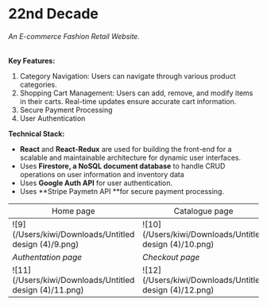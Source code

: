 # 22nd Decade

###### An E-commerce Fashion Retail Website.

**Key Features:**

1. Category Navigation: Users can navigate through various product categories.
2. Shopping Cart Management: Users can add, remove, and modify items in their carts. Real-time updates ensure accurate cart information.
3. Secure Payment Processing
4. User Authentication

**Technical Stack:**

- **React** and **React-Redux** are used for building the front-end for a scalable and maintainable architecture for dynamic user interfaces.
- Uses **Firestore, a NoSQL document database** to handle CRUD operations on user information and inventory data
- Uses **Google Auth API** for user authentication.
- Uses **Stripe Paymetn API **for secure payment processing.

| <span style="font-weight:normal">Home page</span>                                             | <span style="font-weight:normal">Catalogue page</span>                                        |
| ------------------------------------------------------- | ------------------------------------------------------- |
| ![9](/Users/kiwi/Downloads/Untitled design (4)/9.png)   | ![10](/Users/kiwi/Downloads/Untitled design (4)/10.png) |
| *Authentation page*                                     | *Checkout page*                                         |
| ![11](/Users/kiwi/Downloads/Untitled design (4)/11.png) | ![12](/Users/kiwi/Downloads/Untitled design (4)/12.png) |
